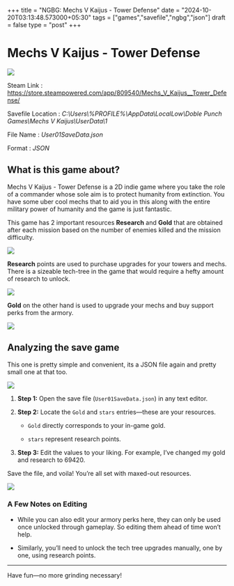 +++
title = "NGBG: Mechs V Kaijus - Tower Defense"
date = "2024-10-20T03:13:48.573000+05:30"
tags = ["games","savefile","ngbg","json"]
draft = false
type = "post"
+++

# Mechs V Kaijus - Tower Defense

![](/images/ngbg/mech_v_kaiju/mech_v_kaiju_1.png)

Steam Link : https://store.steampowered.com/app/809540/Mechs_V_Kaijus__Tower_Defense/

Savefile Location : _C:\Users\\%PROFILE%\AppData\LocalLow\Doble Punch Games\Mechs V Kaijus\UserData\1_

File Name : _User01SaveData.json_

Format : _JSON_

## What is this game about?

Mechs V Kaijus - Tower Defense is a 2D indie game where you take the role of a commander whose sole aim is to protect humanity from extinction. You have some uber cool mechs that to aid you in this along with the entire military power of humanity and the game is just fantastic. 

This game has 2 important resources __Research__ and __Gold__ that are obtained after each mission based on the number of enemies killed and the mission difficulty.

![](/images/ngbg/mech_v_kaiju/mech_v_kaiju_2.png)

__Research__ points are used to purchase upgrades for your towers and mechs. There is a sizeable tech-tree in the game that would require a hefty amount of research to unlock.

![](/images/ngbg/mech_v_kaiju/mech_v_kaiju_3.png)

__Gold__ on the other hand is used to upgrade your mechs and buy support perks from the armory.

![](/images/ngbg/mech_v_kaiju/mech_v_kaiju_4.png)


## Analyzing the save game

This one is pretty simple and convenient, its a JSON file again and pretty small one at that too.

![](/images/ngbg/mech_v_kaiju/mech_v_kaiju_5.png)

1. **Step 1:** Open the save file (`User01SaveData.json`) in any text editor.

2. **Step 2:** Locate the `Gold` and `stars` entries—these are your resources.

   - `Gold` directly corresponds to your in-game gold.

   - `stars` represent research points.

3. **Step 3:** Edit the values to your liking. For example, I’ve changed my gold and research to 69420.

Save the file, and voila! You’re all set with maxed-out resources.


![](/images/ngbg/mech_v_kaiju/mech_v_kaiju_6.png)




### A Few Notes on Editing


- While you can also edit your armory perks here, they can only be used once unlocked through gameplay. So editing them ahead of time won’t help.

- Similarly, you’ll need to unlock the tech tree upgrades manually, one by one, using research points.

---

Have fun—no more grinding necessary!
